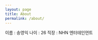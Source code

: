 ```yaml
---
layout: page
title: About
permalink: /about/
---
```

<div class="mt50"></div>

이름 : 송영익
나이 : 26
직장 : NHN 엔터테인먼트